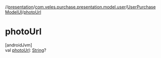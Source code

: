 //[presentation](../../../index.md)/[com.veles.purchase.presentation.model.user](../index.md)/[UserPurchaseModelUI](index.md)/[photoUrl](photo-url.md)

# photoUrl

[androidJvm]\
val [photoUrl](photo-url.md): [String](https://kotlinlang.org/api/latest/jvm/stdlib/kotlin/-string/index.html)?

